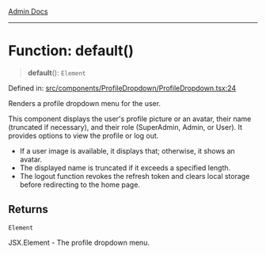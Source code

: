 [Admin Docs](/)

***

# Function: default()

> **default**(): `Element`

Defined in: [src/components/ProfileDropdown/ProfileDropdown.tsx:24](https://github.com/Aad1tya27/talawa-admin/blob/dd4a08e622d0fa38bcf9758a530e8cdf917dbac8/src/components/ProfileDropdown/ProfileDropdown.tsx#L24)

Renders a profile dropdown menu for the user.

This component displays the user's profile picture or an avatar, their name (truncated if necessary),
and their role (SuperAdmin, Admin, or User). It provides options to view the profile or log out.

- If a user image is available, it displays that; otherwise, it shows an avatar.
- The displayed name is truncated if it exceeds a specified length.
- The logout function revokes the refresh token and clears local storage before redirecting to the home page.

## Returns

`Element`

JSX.Element - The profile dropdown menu.
